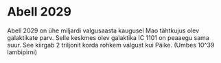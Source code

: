 # Abell 2029

Abell 2029 on ühe miljardi valgusaasta kaugusel Mao tähtkujus olev galaktikate
parv. Selle keskmes olev galaktika IC 1101 on peaaegu sama suur. See kiirgab 2
triljonit korda rohkem valgust kui Päike. (Umbes 10^39 lambipirni)

